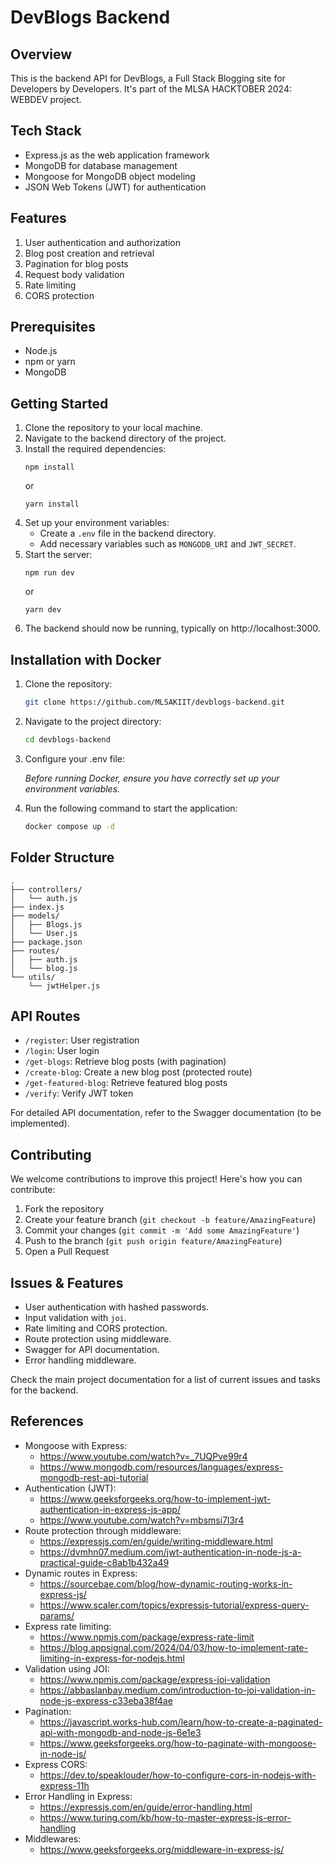 # DevBlogs Backend

## Overview

This is the backend API for DevBlogs, a Full Stack Blogging site for Developers by Developers. It's part of the MLSA HACKTOBER 2024: WEBDEV project.

## Tech Stack

- Express.js as the web application framework
- MongoDB for database management
- Mongoose for MongoDB object modeling
- JSON Web Tokens (JWT) for authentication

## Features

1. User authentication and authorization
2. Blog post creation and retrieval
3. Pagination for blog posts
4. Request body validation
5. Rate limiting
6. CORS protection

## Prerequisites

- Node.js
- npm or yarn
- MongoDB

## Getting Started

1. Clone the repository to your local machine.
2. Navigate to the backend directory of the project.
3. Install the required dependencies:
   ```
   npm install
   ```
   or
   ```
   yarn install
   ```
4. Set up your environment variables:
   - Create a `.env` file in the backend directory.
   - Add necessary variables such as `MONGODB_URI` and `JWT_SECRET`.
5. Start the server:
   ```
   npm run dev
   ```
   or
   ```
   yarn dev
   ```
6. The backend should now be running, typically on http://localhost:3000.

## Installation with Docker

1. Clone the repository:
   ```bash
   git clone https://github.com/MLSAKIIT/devblogs-backend.git
   ```

2. Navigate to the project directory:
   ```bash
   cd devblogs-backend
   ```

3. Configure your .env file:

   *Before running Docker, ensure you have correctly set up your environment variables.*

4. Run the following command to start the application:
   ```bash
   docker compose up -d   
   ```

## Folder Structure

```
.
├── controllers/
│   └── auth.js
├── index.js
├── models/
│   ├── Blogs.js
│   └── User.js
├── package.json
├── routes/
│   ├── auth.js
│   └── blog.js
└── utils/
    └── jwtHelper.js
```

## API Routes

- `/register`: User registration
- `/login`: User login
- `/get-blogs`: Retrieve blog posts (with pagination)
- `/create-blog`: Create a new blog post (protected route)
- `/get-featured-blog`: Retrieve featured blog posts
- `/verify`: Verify JWT token

For detailed API documentation, refer to the Swagger documentation (to be implemented).

## Contributing

We welcome contributions to improve this project! Here's how you can contribute:

1. Fork the repository
2. Create your feature branch (`git checkout -b feature/AmazingFeature`)
3. Commit your changes (`git commit -m 'Add some AmazingFeature'`)
4. Push to the branch (`git push origin feature/AmazingFeature`)
5. Open a Pull Request

## Issues & Features
- User authentication with hashed passwords.
- Input validation with `joi`.
- Rate limiting and CORS protection.
- Route protection using middleware.
- Swagger for API documentation.
- Error handling middleware.
  
Check the main project documentation for a list of current issues and tasks for the backend.

## References

- Mongoose with Express:
  - https://www.youtube.com/watch?v=_7UQPve99r4
  - https://www.mongodb.com/resources/languages/express-mongodb-rest-api-tutorial
- Authentication (JWT):
  - https://www.geeksforgeeks.org/how-to-implement-jwt-authentication-in-express-js-app/
  - https://www.youtube.com/watch?v=mbsmsi7l3r4
- Route protection through middleware:
  - https://expressjs.com/en/guide/writing-middleware.html
  - https://dvmhn07.medium.com/jwt-authentication-in-node-js-a-practical-guide-c8ab1b432a49
- Dynamic routes in Express:
  - https://sourcebae.com/blog/how-dynamic-routing-works-in-express-js/
  - https://www.scaler.com/topics/expressjs-tutorial/express-query-params/
- Express rate limiting:
  - https://www.npmjs.com/package/express-rate-limit
  - https://blog.appsignal.com/2024/04/03/how-to-implement-rate-limiting-in-express-for-nodejs.html
- Validation using JOI:
  - https://www.npmjs.com/package/express-joi-validation
  - https://abbaslanbay.medium.com/introduction-to-joi-validation-in-node-js-express-c33eba38f4ae
- Pagination:
  - https://javascript.works-hub.com/learn/how-to-create-a-paginated-api-with-mongodb-and-node-js-6e1e3
  - https://www.geeksforgeeks.org/how-to-paginate-with-mongoose-in-node-js/
- Express CORS:
  - https://dev.to/speaklouder/how-to-configure-cors-in-nodejs-with-express-11h
- Error Handling in Express:
  - https://expressjs.com/en/guide/error-handling.html
  - https://www.turing.com/kb/how-to-master-express-js-error-handling
- Middlewares:
  - https://www.geeksforgeeks.org/middleware-in-express-js/
